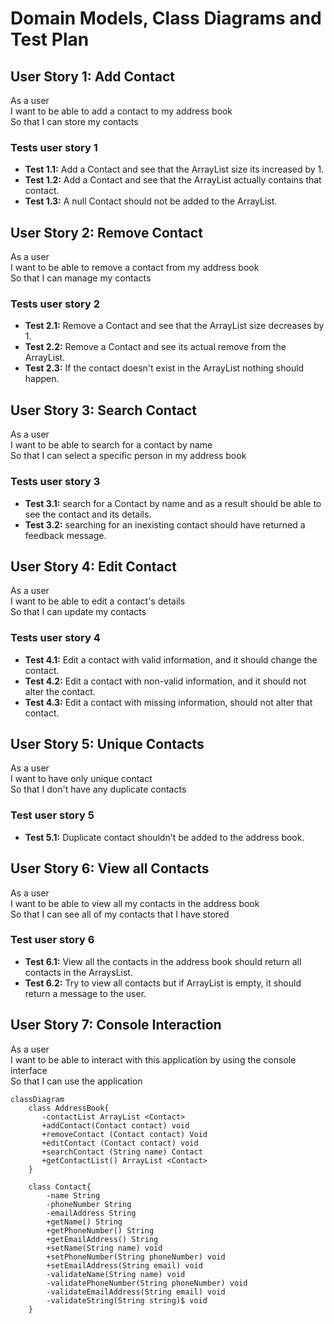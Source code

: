 # Domain Models, Class Diagrams and Test Plan

## User Story 1: Add Contact

As a user\
I want to be able to add a contact to my address book\
So that I can store my contacts

### Tests user story 1
- **Test 1.1:** Add a Contact and see that the ArrayList size its increased by 1.
- **Test 1.2:** Add a Contact and see that the ArrayList actually contains that contact.
- **Test 1.3:** A null Contact should not be added to the ArrayList.


## User Story 2: Remove Contact

As a user\
I want to be able to remove a contact from my address book\
So that I can manage my contacts


### Tests user story 2
- **Test 2.1:** Remove a Contact and see that the ArrayList size decreases by 1.
- **Test 2.2:** Remove a Contact and see its actual remove from the ArrayList.
- **Test 2.3:** If the contact doesn't exist in the ArrayList nothing should happen.

## User Story 3: Search Contact

As a user\
I want to be able to search for a contact by name\
So that I can select a specific person in my address book

### Tests user story 3
- **Test 3.1:** search for a Contact by name and as a result should be able to see the contact and its details.
- **Test 3.2:** searching for an inexisting contact should have returned a feedback message.

## User Story 4: Edit Contact

As a user\
I want to be able to edit a contact's details\
So that I can update my contacts

### Tests user story 4

- **Test 4.1:** Edit a contact with valid information, and it should change the contact.
- **Test 4.2:** Edit a contact with non-valid information, and it should not alter the contact.
- **Test 4.3:** Edit a contact with missing information, should not alter that contact.

## User Story 5: Unique Contacts

As a user\
I want to have only unique contact\
So that I don't have any duplicate contacts

### Test user story 5

- **Test 5.1:** Duplicate contact shouldn't be added to the address book.

## User Story 6: View all Contacts

As a user\
I want to be able to view all my contacts in the address book\
So that I can see all of my contacts that I have stored

### Test user story 6

- **Test 6.1:** View all the contacts in the address book should return all contacts in the ArraysList. 
- **Test 6.2:** Try to view all contacts but if ArrayList is empty, it should return a message to the user.

## User Story 7: Console Interaction

As a user\
I want to be able to interact with this application by using the console interface\
So that I can use the application 

```mermaid
classDiagram
    class AddressBook{
       -contactList ArrayList <Contact>
       +addContact(Contact contact) void
       +removeContact (Contact contact) Void
       +editContact (Contact contact) void
       +searchContact (String name) Contact
       +getContactList() ArrayList <Contact>
    }
    
    class Contact{
        -name String
        -phoneNumber String
        -emailAddress String
        +getName() String
        +getPhoneNumber() String
        +getEmailAddress() String
        +setName(String name) void
        +setPhoneNumber(String phoneNumber) void
        +setEmailAddress(String email) void
        -validateName(String name) void
        -validatePhoneNumber(String phoneNumber) void
        -validateEmailAddress(String email) void
        -validateString(String string)$ void
    }
    
```


